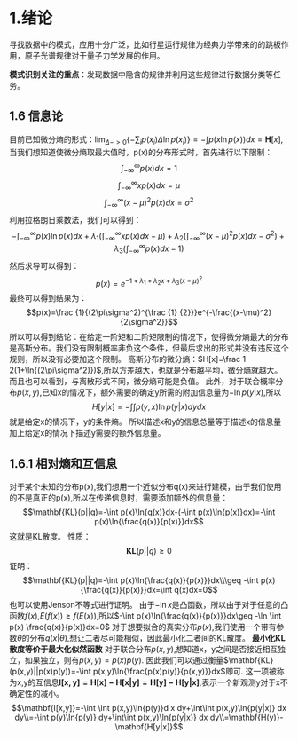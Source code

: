 # 1.绪论
寻找数据中的模式，应用十分广泛，比如行星运行规律为经典力学带来的的跳板作用，原子光谱规律对于量子力学发展的作用。

**模式识别关注的重点**：发现数据中隐含的规律并利用这些规律进行数据分类等任务。

## 1.6 信息论

目前已知微分熵的形式：$\displaystyle \lim_{\Delta->0} \{-\sum_{i}p(x_i)\Delta \ln{p(x_i)}\}=-\int p(x\ln{p(x)}) dx=\mathbf H[x]$,当我们想知道使微分熵取最大值时，p(x)的分布形式时，首先进行以下限制： $$\int_{-\infty}^{\infty}p(x) dx=1$$ $$\int_{-\infty}^{\infty}xp(x) dx=\mu$$ $$\int_{-\infty}^{\infty}(x-\mu)^2p(x) dx=\sigma^2$$
利用拉格朗日乘数法，我们可以得到：
$$-\int_{-\infty}^{\infty}p(x)\ln{p(x)} dx+\lambda_1 (\int_{-\infty}^{\infty}xp(x) dx-\mu)+ \lambda_2(\int_{-\infty}^{\infty}(x-\mu)^2p(x) dx-\sigma^2)+\lambda_3(\int_{-\infty}^{\infty}p(x)dx-1)$$
然后求导可以得到：
$$p(x)=e^{-1+\lambda_1+\lambda_2 x+\lambda_3 (x-\mu)^2}$$
最终可以得到结果为：
$$p(x)=\frac {1}{(2\pi\sigma^2)^{\frac {1} {2}}}e^{-\frac{(x-\mu)^2}{2\sigma^2}}$$
所以可以得到结论：在给定一阶矩和二阶矩限制的情况下，使得微分熵最大的分布是高斯分布。我们没有限制概率非负这个条件，但最后求出的形式并没有违反这个规则，所以没有必要加这个限制。
高斯分布的微分熵：$H[x]=\frac 1 2(1+\ln{(2\pi\sigma^2)})$,所以方差越大，也就是分布越平均，微分熵就越大。而且也可以看到，与离散形式不同，微分熵可能是负值。
此外，对于联合概率分布$p(x,y)$,已知x的情况下，额外需要的确定y所需的附加信息量为$-\ln{p(y|x)}$,所以$$H[y|x]=-\int \int p(y,x) \ln{p(y|x)}dy dx$$就是给定x的情况下，y的条件熵。
所以描述x和y的信息总量等于描述x的信息量加上给定x的情况下描述y需要的额外信息量。
## 1.6.1 相对熵和互信息
对于某个未知的分布p(x),我们想用一个近似分布q(x)来进行建模，由于我们使用的不是真正的p(x),所以在传递信息时，需要添加额外的信息量：
$$\mathbf{KL}(p||q)=-\int p(x)\ln{q(x)}dx-(-\int p(x)\ln{p(x)}dx)=-\int p(x)\ln{\frac{q(x)}{p(x)}}dx$$
这就是KL散度。
性质：
$$\mathbf{KL}(p||q)\geq0$$
证明：
$$\mathbf{KL}(p||q)=-\int p(x)\ln{\frac{q(x)}{p(x)}}dx\\\geq -\int p(x){\frac{q(x)}{p(x)}}dx=\int q(x)dx=0$$
也可以使用Jenson不等式进行证明。
由于$-\ln{x}$是凸函数，所以由于对于任意的凸函数$f(x)$,$E(f(x))\geq f(E(x))$,所以$-\int p(x)\ln{\frac{q(x)}{p(x)}}dx\geq -\ln \int p(x) \frac{q(x)}{p(x)}dx=0$
对于想要拟合的真实分布$p(x)$,我们使用一个带有参数$\theta$的分布$q(x|\theta)$,想让二者尽可能相似，因此最小化二者间的KL散度。
**最小化KL散度等价于最大化似然函数**
对于联合分布$p(x,y)$,想知道x，y之间是否接近相互独立，如果独立，则有$p(x,y)=p(x)p(y)$.
因此我们可以通过衡量$\mathbf{KL}(p(x,y)||p(x)p(y))=-\int p(x,y)\ln{\frac{p(x)p(y)}{p(x,y)}}dx$即可.
这一项被称为x,y的互信息$\mathbf{I[x,y]=H[x]-H[x|y]=H[y]-H[y|x]}$,表示一个新观测y对于x不确定性的减小。
$$\mathbf{I[x,y]}=-\int \int p(x,y)\ln{p(y)}d x dy+\int\int p(x,y)\ln{p(y|x)} dx dy\\=-\int  p(y)\ln{p(y)} dy+\int\int p(x,y)\ln{p(y|x)} dx dy\\=\mathbf{H(y)}-\mathbf{H[y|x]}$$
